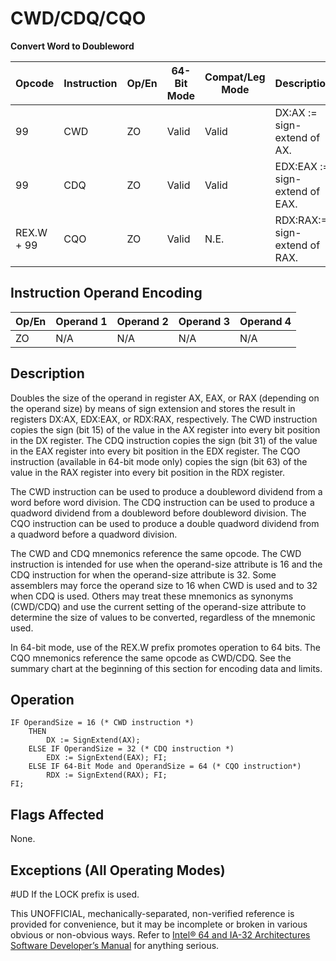# CWD/CDQ/CQO

**Convert Word to Doubleword**

| Opcode     | Instruction | Op/En | 64-Bit Mode | Compat/Leg Mode | Description                    |
| ---------- | ----------- | ----- | ----------- | --------------- | ------------------------------ |
| 99         | CWD         | ZO    | Valid       | Valid           | DX:AX := sign-extend of AX.    |
| 99         | CDQ         | ZO    | Valid       | Valid           | EDX:EAX := sign-extend of EAX. |
| REX.W + 99 | CQO         | ZO    | Valid       | N.E.            | RDX:RAX:= sign-extend of RAX.  |

## Instruction Operand Encoding

| Op/En | Operand 1 | Operand 2 | Operand 3 | Operand 4 |
| ----- | --------- | --------- | --------- | --------- |
| ZO    | N/A       | N/A       | N/A       | N/A       |

## Description

Doubles the size of the operand in register AX, EAX, or RAX (depending on the operand size) by means of sign extension and stores the result in registers DX:AX, EDX:EAX, or RDX:RAX, respectively. The CWD instruction copies the sign (bit 15) of the value in the AX register into every bit position in the DX register. The CDQ instruction copies the sign (bit 31) of the value in the EAX register into every bit position in the EDX register. The CQO instruction (available in 64-bit mode only) copies the sign (bit 63) of the value in the RAX register into every bit position in the RDX register.

The CWD instruction can be used to produce a doubleword dividend from a word before word division. The CDQ instruction can be used to produce a quadword dividend from a doubleword before doubleword division. The CQO instruction can be used to produce a double quadword dividend from a quadword before a quadword division.

The CWD and CDQ mnemonics reference the same opcode. The CWD instruction is intended for use when the operand-size attribute is 16 and the CDQ instruction for when the operand-size attribute is 32. Some assemblers may force the operand size to 16 when CWD is used and to 32 when CDQ is used. Others may treat these mnemonics as synonyms (CWD/CDQ) and use the current setting of the operand-size attribute to determine the size of values to be converted, regardless of the mnemonic used.

In 64-bit mode, use of the REX.W prefix promotes operation to 64 bits. The CQO mnemonics reference the same opcode as CWD/CDQ. See the summary chart at the beginning of this section for encoding data and limits.

## Operation

```
IF OperandSize = 16 (* CWD instruction *)
    THEN
        DX := SignExtend(AX);
    ELSE IF OperandSize = 32 (* CDQ instruction *)
        EDX := SignExtend(EAX); FI;
    ELSE IF 64-Bit Mode and OperandSize = 64 (* CQO instruction*)
        RDX := SignExtend(RAX); FI;
FI;

```

## Flags Affected

None.

## Exceptions (All Operating Modes)

#​​​UD If the LOCK prefix is used.

This UNOFFICIAL, mechanically-separated, non-verified reference is provided for convenience, but it may be
incomplete or broken in various obvious or non-obvious
ways. Refer to [Intel® 64 and IA-32 Architectures Software Developer’s Manual](https://software.intel.com/en-us/download/intel-64-and-ia-32-architectures-sdm-combined-volumes-1-2a-2b-2c-2d-3a-3b-3c-3d-and-4) for anything serious.
